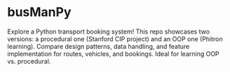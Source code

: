 # busManPy
Explore a Python transport booking system! This repo showcases two versions: a procedural one (Stanford CIP project) and an OOP one (Phitron learning). Compare design patterns, data handling, and feature implementation for routes, vehicles, and bookings. Ideal for learning OOP vs. procedural.
